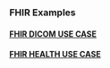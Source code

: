 ### FHIR Examples
#### [FHIR DICOM USE CASE](fhirdicom_use_case.html)

#### [FHIR HEALTH USE CASE](fhirhealth_maintanence_use_case.html)
